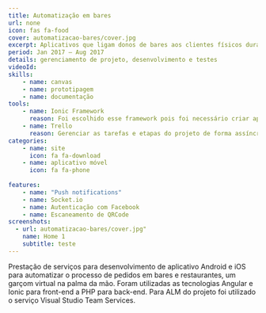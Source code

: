 ```yaml
---
title: Automatização em bares
url: none
icon: fas fa-food
cover: automatizacao-bares/cover.jpg
excerpt: Aplicativos que ligam donos de bares aos clientes físicos durante todo o consumo, fazendo o papel do garçom virtual
period: Jan 2017 – Aug 2017
details: gerenciamento de projeto, desenvolvimento e testes
videoId: 
skills: 
    - name: canvas
    - name: prototipagem
    - name: documentação
tools:
    - name: Ionic Framework
      reason: Foi escolhido esse framework pois foi necessário criar aplicativos para distribuição nas lojas do Android e iOS, como seria custoso o desenvolvimento nativo, optou-se por essa ferramenta, que atendeu bem aos requisitos de conectividade e sincronismo entre os aplicativos de dono e cliente.
    - name: Trello
      reason: Gerenciar as tarefas e etapas do projeto de forma assíncrona e remota.
categories:
    - name: site
      icon: fa fa-download
    - name: aplicativo móvel
      icon: fa fa-phone
      
features: 
    - name: "Push notifications"
    - name: Socket.io 
    - name: Autenticação com Facebook
    - name: Escaneamento de QRCode
screenshots:
  - url: automatizacao-bares/cover.jpg" 
    name: Home 1
    subtitle: teste
---
```


Prestação de serviços para desenvolvimento de aplicativo Android e iOS para automatizar o processo de pedidos em bares e restaurantes, um garçom virtual na palma da mão. Foram utilizadas as tecnologias Angular e Ionic para front-end a PHP para back-end. Para ALM do projeto foi utilizado o serviço Visual Studio Team Services.